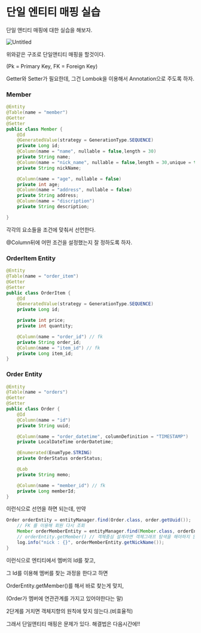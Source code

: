# 단일 엔티티 매핑 실습

단일 앤티티 매핑에 대한 실습을 해보자.

![Untitled](%E1%84%83%E1%85%A1%E1%86%AB%E1%84%8B%E1%85%B5%E1%86%AF%20%E1%84%8B%E1%85%A6%E1%86%AB%E1%84%90%E1%85%B5%E1%84%90%E1%85%B5%20%E1%84%86%E1%85%A2%E1%84%91%E1%85%B5%E1%86%BC%20%E1%84%89%E1%85%B5%E1%86%AF%E1%84%89%E1%85%B3%E1%86%B8%20f89900eb4f274cc58d6c8e2988726bfb/Untitled.png)

위와같은 구조로 단일앤티티 매핑을 할것이다.

(Pk = Primary Key, FK = Foreign Key)

Getter와 Setter가 필요한데, 그건 Lombok을 이용해서 Annotation으로 주도록 하자.

### Member

```java
@Entity
@Table(name = "member")
@Getter
@Setter
public class Member {
    @Id
    @GeneratedValue(strategy = GenerationType.SEQUENCE)
    private Long id;
    @Column(name = "name", nullable = false,length = 30)
    private String name;
    @Column(name = "nick_name", nullable = false,length = 30,unique = true)
    private String nickName;

    @Column(name = "age", nullable = false)
    private int age;
    @Column(name = "address", nullable = false)
    private String address;
    @Column(name = "discription")
    private String description;

}
```

각각의 요소들을 조건에 맞춰서 선언한다.

@Column뒤에 어떤 조건을 설정했는지 잘 정하도록 하자.

### OrderItem Entity

```java
@Entity
@Table(name = "order_item")
@Getter
@Setter
public class OrderItem {
    @Id
    @GeneratedValue(strategy = GenerationType.SEQUENCE)
    private Long id;

    private int price;
    private int quantity;

    @Column(name = "order_id") // fk
    private String order_id;
    @Column(name = "item_id") // fk
    private Long item_id;
}
```

### Order Entity

```java
@Entity
@Table(name = "orders")
@Getter
@Setter
public class Order {
    @Id
    @Column(name = "id")
    private String uuid;

    @Column(name = "order_datetime", columnDefinition = "TIMESTAMP")
    private LocalDateTime orderDatetime;

    @Enumerated(EnumType.STRING)
    private OrderStatus orderStatus;

    @Lob
    private String memo;

    @Column(name = "member_id") // fk
    private Long memberId;
}
```

이런식으로 선언을 하면 되는데, 만약 

```java
Order orderEntity = entityManager.find(Order.class, order.getUuid());
    // FK 를 이용해 회원 다시 조회
    Member orderMemberEntity = entityManager.find(Member.class, orderEntity.getMemberId()); 
    // orderEntity.getMember() // 객체중심 설계라면 객체그래프 탐색을 해야하지 않을까?
    log.info("nick : {}", orderMemberEntity.getNickName());
}
```

이런식으로 엔티티에서 멤버의 Id를 찾고,

그 Id를 이용해 멤버를 찾는 과정을 한다고 하면

OrderEntity.getMember()를 해서 바로 찾는게 맞지,

(Order가 멤버에 연관관계를 가지고 있어야한다는 말)

2단계를 거치면 객체지향의 원칙에 맞지 않는다.(비효율적)

그래서 단일앤티티 매핑은 문제가 있다. 해결법은 다음시간에!!